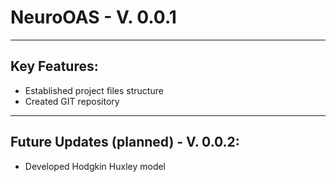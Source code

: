 # NeuroOAS - V. 0.0.1
___

## Key Features:

* Established project files structure
* Created GIT repository
___
## Future Updates (planned) - V. 0.0.2:

* Developed Hodgkin Huxley model